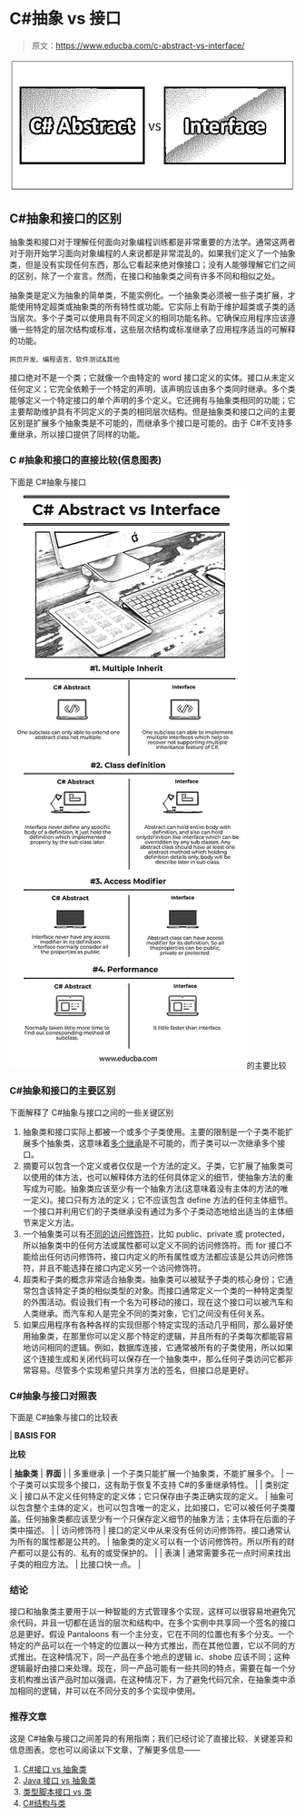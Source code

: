 # C#抽象 vs 接口

> 原文：<https://www.educba.com/c-abstract-vs-interface/>

![C# Abstract vs Interface](img/a94390ee223a410bbb7daa6b0a2d7307.png)



## C#抽象和接口的区别

抽象类和接口对于理解任何面向对象编程训练都是非常重要的方法学。通常这两者对于刚开始学习面向对象编程的人来说都是非常混乱的。如果我们定义了一个抽象类，但是没有实现任何东西，那么它看起来绝对像接口；没有人能够理解它们之间的区别，除了一个宣言。然而，在接口和抽象类之间有许多不同和相似之处。

抽象类是定义为抽象的简单类，不能实例化。一个抽象类必须被一些子类扩展，才能使用特定超类或抽象类的所有特性或功能。它实际上有助于维护超类或子类的适当层次。多个子类可以使用具有不同定义的相同功能名称。它确保应用程序应该遵循一些特定的层次结构或标准，这些层次结构或标准继承了应用程序适当的可解释的功能。

<small>网页开发、编程语言、软件测试&其他</small>

接口绝对不是一个类；它就像一个由特定的 word 接口定义的实体。接口从未定义任何定义；它完全依赖于一个特定的声明，该声明应该由多个类同时继承。多个类能够定义一个特定接口的单个声明的多个定义。它还拥有与抽象类相同的功能；它主要帮助维护具有不同定义的子类的相同层次结构。但是抽象类和接口之间的主要区别是扩展多个抽象类是不可能的，而继承多个接口是可能的。由于 C#不支持多重继承，所以接口提供了同样的功能。

### **C #抽象和接口的直接比较(信息图表)**

下面是 C#抽象与接口![C# Abstract vs Interface](img/33a8578c7d54355cdb0202893431aef5.png)的主要比较



### C#抽象和接口的主要区别

下面解释了 C#抽象与接口之间的一些关键区别

1.  抽象类和接口实际上都被一个或多个子类使用。主要的限制是一个子类不能扩展多个抽象类，这意味着[多个继承](https://www.educba.com/multiple-inheritance-in-c-plus-plus/)是不可能的，而子类可以一次继承多个接口。
2.  摘要可以包含一个定义或者仅仅是一个方法的定义。子类，它扩展了抽象类可以使用的体方法，也可以解释体方法的任何具体定义的细节，使抽象方法的重写成为可能。抽象类应该至少有一个抽象方法(这意味着没有主体的方法的唯一定义)。接口只有方法的定义；它不应该包含 define 方法的任何主体细节。一个接口并利用它们的子类继承没有通过为多个子类动态地给出适当的主体细节来定义方法。
3.  一个抽象类可以有[不同的访问修饰符](https://www.educba.com/access-modifiers-in-c-sharp/)，比如 public、private 或 protected，所以抽象类中的任何方法或属性都可以定义不同的访问修饰符。而 for 接口不能给出任何访问修饰符，接口内定义的所有属性或方法都应该是公共访问修饰符，并且不能选择在接口内定义另一个访问修饰符。
4.  超类和子类的概念非常适合抽象类。抽象类可以被赋予子类的核心身份；它通常包含该特定子类的相似类型的对象。而接口通常定义一个类的一种特定类型的外围活动。假设我们有一个名为可移动的接口，现在这个接口可以被汽车和人类继承。而汽车和人是完全不同的类对象，它们之间没有任何关系。
5.  如果应用程序有各种各样的实现但那个特定实现的活动几乎相同，那么最好使用抽象类，在那里你可以定义那个特定的逻辑，并且所有的子类每次都能容易地访问相同的逻辑。例如，数据库连接，它通常被所有的子类使用，所以如果这个连接生成和关闭代码可以保存在一个抽象类中，那么任何子类访问它都非常容易。尽管多个实现希望只共享方法的签名，但接口总是更好。

### C#抽象与接口对照表

下面是 C#抽象与接口的比较表

| **BASIS FOR**

**比较**

 | **抽象类** | **界面** |
| 多重继承 | 一个子类只能扩展一个抽象类，不能扩展多个。 | 一个子类可以实现多个接口，这有助于恢复不支持 C#的多重继承特性。 |
| 类别定义 | 接口从不定义任何特定的定义体；它只保存由子类正确实现的定义。 | 抽象可以包含整个主体的定义，也可以包含唯一的定义，比如接口，它可以被任何子类覆盖。任何抽象类都应该至少有一个只保存定义细节的抽象方法；主体将在后面的子类中描述。 |
| 访问修饰符 | 接口的定义中从来没有任何访问修饰符。接口通常认为所有的属性都是公共的。 | 抽象类的定义可以有一个访问修饰符。所以所有的财产都可以是公有的、私有的或受保护的。 |
| 表演 | 通常需要多花一点时间来找出子类的相应方法。 | 比接口快一点。 |

### 结论

接口和抽象类主要用于以一种智能的方式管理多个实现，这样可以很容易地避免冗余代码，并且一切都在适当的层次和结构中。在多个实例中共享同一个签名的接口总是更好。假设 Pantaloons 有一个主分支，它在不同的位置也有多个分支。一个特定的产品可以在一个特定的位置以一种方式推出，而在其他位置，它以不同的方式推出。在这种情况下，同一产品在多个地点的逻辑 ic、shobe 应该不同；这种逻辑最好由接口来处理。现在，同一产品可能有一些共同的特点，需要在每一个分支机构推出该产品时加以强调。在这种情况下，为了避免代码冗余，在抽象类中添加相同的逻辑，并可以在不同分支的多个实现中使用。

### 推荐文章

这是 C#抽象与接口之间差异的有用指南；我们已经讨论了直接比较、关键差异和信息图表。您也可以阅读以下文章，了解更多信息——

1.  [C#接口 vs 抽象类](https://www.educba.com/c-sharp-interface-vs-abstract-class/)
2.  [Java 接口 vs 抽象类](https://www.educba.com/java-interface-vs-abstract-class/)
3.  [类型脚本接口 vs 类](https://www.educba.com/typescript-interface-vs-class/)
4.  [C#结构与类](https://www.educba.com/c-sharp-struct-vs-class/)





